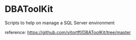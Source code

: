 # DBAToolKit
Scripts to help on manage a SQL Server environment



reference: https://github.com/vitortff/DBAToolKit/tree/master



